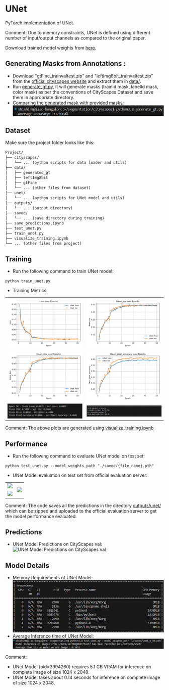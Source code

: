 # UNet
PyTorch implementation of UNet.

Comment: Due to memory constraints, UNet is defined using different number of input/output channels as compared to the original paper.

Download trained model weights from [here](https://drive.google.com/drive/folders/1ZR9svn9aiiVfMIOQ8kJ_ohvcQplOk4qK?usp=sharing).

## Generating Masks from Annotations :
- Download "gtFine_trainvaltest.zip" and "leftImg8bit_trainvaltest.zip" from the [official cityscapes website](https://www.cityscapes-dataset.com/downloads/) and extract them in [data/](./data/).
- Run [generate_gt.py](./cityscapes/generate_gt.py), it will generate masks (trainId mask, labelId mask, color mask) as per the conventions of CityScapes Dataset and save them in appropriate directory.
- Comparing the generated mask with provided masks:
![Comparing the generated mask with provided masks](./outputs/gen%20city%20acc.png)


## Dataset
Make sure the project folder looks like this:
```
Project/
├── cityscapes/
│   └── ... (python scripts for data loader and utils)
├── data/
│   ├── generated_gt
│   ├── leftImg8bit
│   ├── gtFine
│   └── ... (other files from dataset)
├── unet/
│   └── ... (python scripts for UNet model and utils)
├── outputs/
│   └── ... (output directory)
├── saved/
│   └── ... (save directory during training)
├── save_predictions.ipynb
├── test_unet.py
├── train_unet.py
├── visualize_training.ipynb
└── ... (other files from project)
```


## Training
- Run the following command to train UNet model:
```
python train_unet.py
```

- Training Metrics:
<table style="width: 100%;">
  <tr>
    <td><img src="./outputs/unet_loss.png" style="width: 100%;"/></td>
    <td><img src="./outputs/unet_miou.png" style="width: 100%;"/></td>
  </tr>
  <tr>
    <td><img src="./outputs/unet_mdice.png" style="width: 100%;"/></td>
    <td><img src="./outputs/unet_mpacc.png" style="width: 100%;"/></td>
  </tr>
  <tr>
    <td><img src="./outputs/train.png" style="width: 100%;"/></td>
    <td><img src="./outputs/sum.png" style="width: 100%;"/></td>
  </tr>
</table>

Comment: The above plots are generated using [visualize_training.ipynb](visualize_training.ipynb)


## Performance
- Run the following command to evaluate UNet model on test set:
```
python test_unet.py --model_weights_path "./saved/{file_name}.pth"
```
- UNet Model evaluation on test set from official evaluation server:

<table style="width: 100%;">
  <tr>
    <td><img src="./outputs/avg.png" style="width: 100%;"/></td>
    <td rowspan="2"><img src="./outputs/class.png" style="width: 100%;"/></td>
  </tr>
  <tr>
    <td><img src="./outputs/cat.png" style="width: 100%;"/></td>
  </tr>
</table>

Comment: The code saves all the predictions in the directory [outputs/unet/](./outputs/) which can be zipped and uploaded to the official evaluation server to get the model performance evaluated.


## Predictions 
- UNet Model Predictions on CityScapes val: 
![UNet Model Predictions on CityScapes val](./outputs/unet.gif)


## Model Details
- Memory Requirements of UNet Model:
![Memory Requirements of Model](./outputs/mem.png)
- Average Inference time of UNet Model:
![Average Inference time of UNet Model](./outputs/inf.png)

Comment:
- UNet Model (pid=3994260) requires 5.1 GB VRAM for inference on complete image of size 1024 x 2048.
- UNet Model takes about 0.14 seconds for inference on complete image of size 1024 x 2048.
